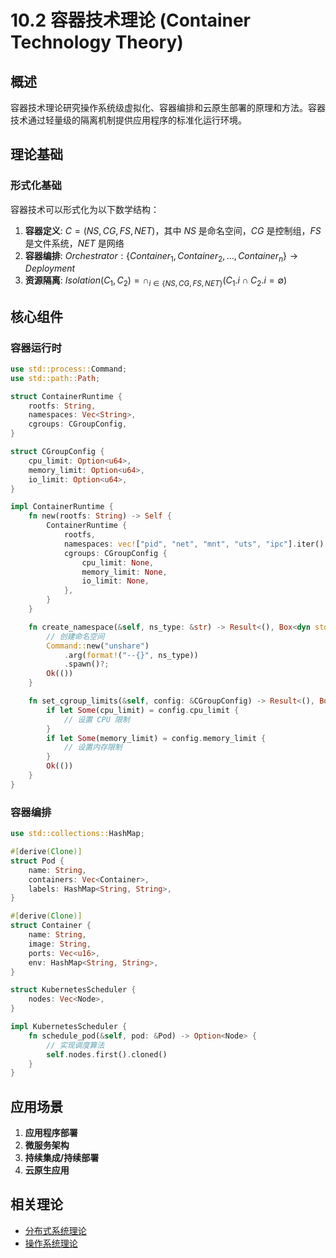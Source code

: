 # 10.2 容器技术理论 (Container Technology Theory)

## 概述

容器技术理论研究操作系统级虚拟化、容器编排和云原生部署的原理和方法。容器技术通过轻量级的隔离机制提供应用程序的标准化运行环境。

## 理论基础

### 形式化基础

容器技术可以形式化为以下数学结构：

1. **容器定义**: $C = (NS, CG, FS, NET)$，其中 $NS$ 是命名空间，$CG$ 是控制组，$FS$ 是文件系统，$NET$ 是网络
2. **容器编排**: $Orchestrator: \{Container_1, Container_2, ..., Container_n\} \rightarrow Deployment$
3. **资源隔离**: $Isolation(C_1, C_2) = \cap_{i \in \{NS, CG, FS, NET\}} (C_1.i \cap C_2.i = \emptyset)$

## 核心组件

### 容器运行时

```rust
use std::process::Command;
use std::path::Path;

struct ContainerRuntime {
    rootfs: String,
    namespaces: Vec<String>,
    cgroups: CGroupConfig,
}

struct CGroupConfig {
    cpu_limit: Option<u64>,
    memory_limit: Option<u64>,
    io_limit: Option<u64>,
}

impl ContainerRuntime {
    fn new(rootfs: String) -> Self {
        ContainerRuntime {
            rootfs,
            namespaces: vec!["pid", "net", "mnt", "uts", "ipc"].iter().map(|s| s.to_string()).collect(),
            cgroups: CGroupConfig {
                cpu_limit: None,
                memory_limit: None,
                io_limit: None,
            },
        }
    }

    fn create_namespace(&self, ns_type: &str) -> Result<(), Box<dyn std::error::Error>> {
        // 创建命名空间
        Command::new("unshare")
            .arg(format!("--{}", ns_type))
            .spawn()?;
        Ok(())
    }

    fn set_cgroup_limits(&self, config: &CGroupConfig) -> Result<(), Box<dyn std::error::Error>> {
        if let Some(cpu_limit) = config.cpu_limit {
            // 设置 CPU 限制
        }
        if let Some(memory_limit) = config.memory_limit {
            // 设置内存限制
        }
        Ok(())
    }
}
```

### 容器编排

```rust
use std::collections::HashMap;

#[derive(Clone)]
struct Pod {
    name: String,
    containers: Vec<Container>,
    labels: HashMap<String, String>,
}

#[derive(Clone)]
struct Container {
    name: String,
    image: String,
    ports: Vec<u16>,
    env: HashMap<String, String>,
}

struct KubernetesScheduler {
    nodes: Vec<Node>,
}

impl KubernetesScheduler {
    fn schedule_pod(&self, pod: &Pod) -> Option<Node> {
        // 实现调度算法
        self.nodes.first().cloned()
    }
}
```

## 应用场景

1. **应用程序部署**
2. **微服务架构**
3. **持续集成/持续部署**
4. **云原生应用**

## 相关理论

- [分布式系统理论](README.md#10-分布式系统理论)
- [操作系统理论](10_Operating_System_Theory/README.md)
